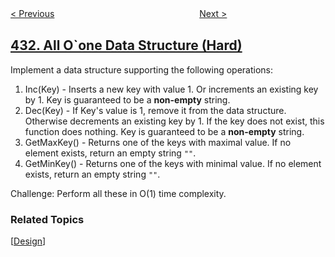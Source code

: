 <!--|This file generated by command(leetcode description); DO NOT EDIT.    |-->
<!--+----------------------------------------------------------------------+-->
<!--|@author    openset <openset.wang@gmail.com>                           |-->
<!--|@link      https://github.com/openset                                 |-->
<!--|@home      https://github.com/openset/leetcode                        |-->
<!--+----------------------------------------------------------------------+-->

[< Previous](https://github.com/openset/leetcode/tree/master/problems/encode-n-ary-tree-to-binary-tree "Encode N-ary Tree to Binary Tree")
　　　　　　　　　　　　　　　　
[Next >](https://github.com/openset/leetcode/tree/master/problems/minimum-genetic-mutation "Minimum Genetic Mutation")

## [432. All O`one Data Structure (Hard)](https://leetcode.com/problems/all-oone-data-structure "全 O(1) 的数据结构")

<p>Implement a data structure supporting the following operations:</p>

<p>
<ol>
<li>Inc(Key) - Inserts a new key <Key> with value 1. Or increments an existing key by 1. Key is guaranteed to be a <b>non-empty</b> string.</li>
<li>Dec(Key) - If Key's value is 1, remove it from the data structure. Otherwise decrements an existing key by 1. If the key does not exist, this function does nothing. Key is guaranteed to be a <b>non-empty</b> string.</li>
<li>GetMaxKey() - Returns one of the keys with maximal value. If no element exists, return an empty string <code>""</code>.</li>
<li>GetMinKey() - Returns one of the keys with minimal value. If no element exists, return an empty string <code>""</code>.</li>
</ol>
</p>

<p>
Challenge: Perform all these in O(1) time complexity.
</p>

### Related Topics
  [[Design](https://github.com/openset/leetcode/tree/master/tag/design/README.md)]
